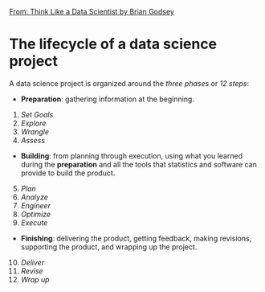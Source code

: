 [From: Think Like a Data Scientist by Brian Godsey](https://www.amazon.com/Think-Like-Scientist-step-step/dp/1633430278)

# The lifecycle of a data science project

A data science project is organized around the _three phases_ or _12 steps_:
* **Preparation**: gathering information at the beginning.
    
1. _Set Goals_
2. _Explore_
3. _Wrangle_
4. _Assess_

* **Building**: from planning through execution, using what you learned during the **preparation** and all the tools that statistics and software can provide to build the product.    

5. _Plan_
6. _Analyze_
7. _Engineer_
8. _Optimize_
9. _Execute_

* **Finishing**: delivering the product, getting feedback, making revisions, supporting the product, and wrapping up the project.
    
10. _Deliver_
11. _Revise_
12. _Wrap up_